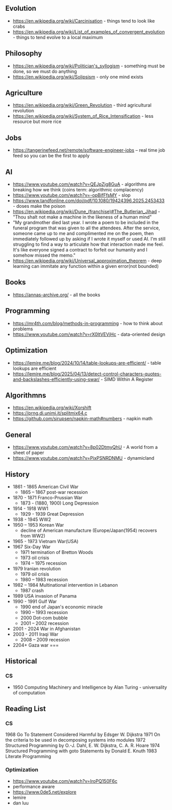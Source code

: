 ## Evolution
- https://en.wikipedia.org/wiki/Carcinisation - things tend to look like crabs
- https://en.wikipedia.org/wiki/List_of_examples_of_convergent_evolution - things to tend evolve to a local maximum

## Philosophy
- https://en.wikipedia.org/wiki/Politician's_syllogism - something must be done, so we must do anything
- https://en.wikipedia.org/wiki/Solipsism - only one mind exists

## Agriculture
- https://en.wikipedia.org/wiki/Green_Revolution - third agricultural revolution
- https://en.wikipedia.org/wiki/System_of_Rice_Intensification - less resource but more rice

## Jobs
- https://tangerinefeed.net/remote/software-engineer-jobs – real time job feed so you can be the first to apply

## AI
- https://www.youtube.com/watch?v=QEJpZjg8GuA - algorithms are breaking how we think (coins term: algorithmic complacency)
- https://www.youtube.com/watch?v=-opBifFfsMY - slop
- https://www.tandfonline.com/doi/pdf/10.1080/19424396.2025.2453433 - doses make the poison
- https://en.wikipedia.org/wiki/Dune_(franchise)#The_Butlerian_Jihad - "Thou shalt not make a machine in the likeness of a human mind"
- "My grandmother died last year. I wrote a poem to be included in the funeral program that was given to all the attendees. After the service, someone came up to me and complimented me on the poem, then immediately followed up by asking if I wrote it myself or used AI. I'm still struggling to find a way to articulate how that interaction made me feel. It's like everyone signed a contract to forfeit our humanity and I somehow missed the memo."
- https://en.wikipedia.org/wiki/Universal_approximation_theorem - deep learning can immitate any function within a given error(not bounded)

## Books
- https://annas-archive.org/ - all the books

## Programming
- https://mr4th.com/blog/methods-in-programming - how to think about problems
- https://www.youtube.com/watch?v=rX0ItVEVjHc - data-oriented design

## Optimization
- https://lemire.me/blog/2024/10/14/table-lookups-are-efficient/ - table lookups are efficient
- https://lemire.me/blog/2025/04/13/detect-control-characters-quotes-and-backslashes-efficiently-using-swar/ - SIMD Within A Register

## Algorithmns
- https://en.wikipedia.org/wiki/Xorshift
- https://prng.di.unimi.it/splitmix64.c
- https://github.com/sirupsen/napkin-math#numbers - napkin math

## General
- https://www.youtube.com/watch?v=8p02DtmyQhU - A world from a sheet of paper
- https://www.youtube.com/watch?v=PixPSNRDNMU - dynamicland

## History
- 1861 - 1865 American Civil War
  - 1865 – 1867 post-war recession
- 1870 - 1871 Franco-Prussian War
  - 1873 - (1880, 1900) Long Depression
- 1914 - 1918 WW1
  - 1929 - 1939 Great Depression
- 1938 - 1945 WW2
- 1950 – 1953 Korean War
  - decline of American manufacture (Europe/Japan(1954) recovers from WW2)
- 1965 - 1973 Vietnam War(USA)
- 1967 Six-Day War
  - 1971 termination of Bretton Woods
  - 1973 oil crisis
  - 1974 – 1975 recession
- 1979 Iranian revolution
  - 1979 oil crisis
  - 1980 – 1983 recession
- 1982 – 1984 Multinational intervention in Lebanon
  - 1987 crash
- 1989 USA invasion of Panama
- 1990 - 1991 Gulf War
  - 1990 end of Japan's economic miracle
  - 1990 – 1993 recession
  - 2000 Dot-com bubble
  - 2001 – 2002 recession
- 2001 - 2024 War in Afghanistan
- 2003 - 2011 Iraqi War
  - 2008 – 2009 recession
- 2204+ Gaza war
===

## Historical
### CS
- 1950 Computing Machinery and Intelligence by Alan Turing - universality of computation

## Reading List
### CS
1968 Go To Statement Considered Harmful by Edsger W. Dijkstra
1971 On the criteria to be used in decomposing systems into modules
1972 Structured Programming by O.-J. Dahl, E. W. Dijkstra, C. A. R. Hoare
1974 Structured Programming with goto Statements by Donald E. Knuth
1983 Literate Programming

### Optimization
- https://www.youtube.com/watch?v=IroPQ150F6c
- performance aware
- https://www.0de5.net/explore
- lemire
- dan luu
